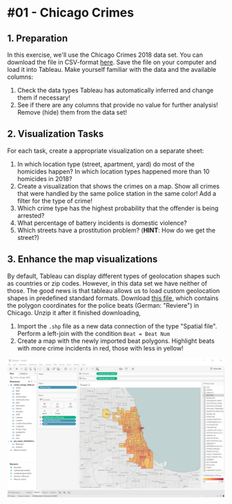 # \#01 - Chicago Crimes

## 1. Preparation

In this exercise, we'll use the Chicago Crimes 2018 data set. You can download the file in CSV-format [here](https://s3.amazonaws.com/nicolas.meseth/data+sets/crimes/crimes_chicago_2018.csv). Save the file on your computer and load it into Tableau. Make yourself familiar with the data and the available columns:

1. Check the data types Tableau has automatically inferred and change them if necessary!
2. See if there are any columns that provide no value for further analysis! Remove \(hide\) them from the data set!

## 2. Visualization Tasks

For each task, create a appropriate visualization on a separate sheet:

1. In which location type \(street, apartment, yard\) do most of the homicides happen? In which location types happened more than 10 homicides in 2018?
2. Create a visualization that shows the crimes on a map. Show all crimes that were handled by the same police station in the same color! Add a filter for the type of crime!
3. Which crime type has the highest probability that the offender is being arrested?
4. What percentage of battery incidents is domestic violence?
5. Which streets have a prostitution problem? \(**HINT**: How do we get the street?\)

## 3. Enhance the map visualizations

By default, Tableau can display different types of geolocation shapes such as countries or zip codes. However, in this data set we have neither of those. The good news is that tableau allows us to load custom geolocation shapes in predefined standard formats. Download [this file](https://s3.amazonaws.com/nicolas.meseth/data+sets/crimes/chicago_police_beats_boundaries.zip), which contains the polygon coordinates for the police beats \(German: "Reviere"\) in Chicago. Unzip it after it finished downloading,

1. Import the `.shp` file as a new data connection of the type "Spatial file". Perform a left-join with the condition `Beat = Beat Num`
2. Create a map with the newly imported beat polygons. Highlight beats with more crime incidents in red, those with less in yellow!

![Chicago crimes visualized on a map](../../../.gitbook/assets/image.png)



